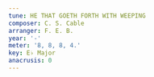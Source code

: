 ```yaml
---
tune: HE THAT GOETH FORTH WITH WEEPING
composer: C. S. Cable
arranger: F. E. B.
year: '-'
meter: '8, 8, 8, 4.'
key: E♭ Major
anacrusis: 0
---
```


